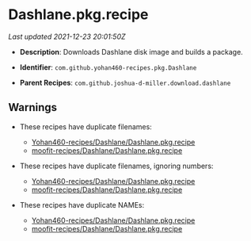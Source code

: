# Dashlane.pkg.recipe

_Last updated 2021-12-23 20:01:50Z_

- **Description**: Downloads Dashlane disk image and builds a package.

- **Identifier**: `com.github.yohan460-recipes.pkg.Dashlane`

- **Parent Recipes**: `com.github.joshua-d-miller.download.dashlane`


## Warnings

- These recipes have duplicate filenames:
    - [Yohan460-recipes/Dashlane/Dashlane.pkg.recipe](/autopkg-dupe-tracker/Yohan460-recipes/Dashlane/Dashlane.pkg.recipe)
    - [moofit-recipes/Dashlane/Dashlane.pkg.recipe](/autopkg-dupe-tracker/moofit-recipes/Dashlane/Dashlane.pkg.recipe)

- These recipes have duplicate filenames, ignoring numbers:
    - [Yohan460-recipes/Dashlane/Dashlane.pkg.recipe](/autopkg-dupe-tracker/Yohan460-recipes/Dashlane/Dashlane.pkg.recipe)
    - [moofit-recipes/Dashlane/Dashlane.pkg.recipe](/autopkg-dupe-tracker/moofit-recipes/Dashlane/Dashlane.pkg.recipe)

- These recipes have duplicate NAMEs:
    - [Yohan460-recipes/Dashlane/Dashlane.pkg.recipe](/autopkg-dupe-tracker/Yohan460-recipes/Dashlane/Dashlane.pkg.recipe)
    - [moofit-recipes/Dashlane/Dashlane.pkg.recipe](/autopkg-dupe-tracker/moofit-recipes/Dashlane/Dashlane.pkg.recipe)